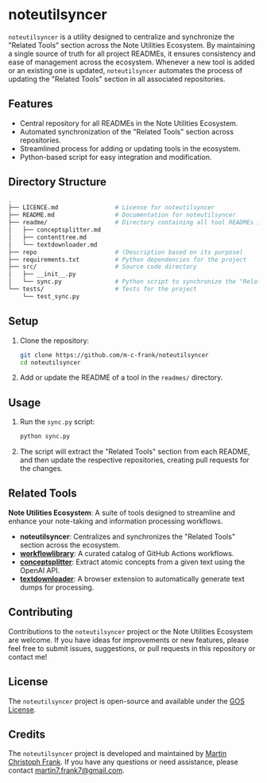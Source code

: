 # noteutilsyncer

`noteutilsyncer` is a utility designed to centralize and synchronize the "Related Tools" section across the Note Utilities Ecosystem. By maintaining a single source of truth for all project READMEs, it ensures consistency and ease of management across the ecosystem. Whenever a new tool is added or an existing one is updated, `noteutilsyncer` automates the process of updating the "Related Tools" section in all associated repositories.

## Features

- Central repository for all READMEs in the Note Utilities Ecosystem.
- Automated synchronization of the "Related Tools" section across repositories.
- Streamlined process for adding or updating tools in the ecosystem.
- Python-based script for easy integration and modification.

## Directory Structure

```bash
.
├── LICENCE.md                # License for noteutilsyncer
├── README.md                 # Documentation for noteutilsyncer
├── readme/                   # Directory containing all tool READMEs in the ecosystem
│   ├── conceptsplitter.md
│   ├── contenttree.md
│   └── textdownloader.md
├── repo                      # (Description based on its purpose)
├── requirements.txt          # Python dependencies for the project
├── src/                      # Source code directory
│   ├── __init__.py
│   └── sync.py               # Python script to synchronize the "Related Tools" section
└── tests/                    # Tests for the project
    └── test_sync.py
```

## Setup

1. Clone the repository:

    ```bash
    git clone https://github.com/m-c-frank/noteutilsyncer
    cd noteutilsyncer
    ```

2. Add or update the README of a tool in the `readmes/` directory.

## Usage

1. Run the `sync.py` script:

   ```bash
   python sync.py
   ```

2. The script will extract the "Related Tools" section from each README, and then update the respective repositories, creating pull requests for the changes.

## Related Tools

<!--START_TAG-->
**Note Utilities Ecosystem**: A suite of tools designed to streamline and enhance your note-taking and information processing workflows.

- **noteutilsyncer**: Centralizes and synchronizes the "Related Tools" section across the ecosystem.
- **[workflowlibrary](https://github.com/m-c-frank/workflowlibrary)**: A curated catalog of GitHub Actions workflows.
- **[conceptsplitter](https://github.com/m-c-frank/conceptsplitter)**: Extract atomic concepts from a given text using the OpenAI API.
- **[textdownloader](https://github.com/m-c-frank/textdownloader)**: A browser extension to automatically generate text dumps for processing.
<!--END_TAG-->

## Contributing

Contributions to the `noteutilsyncer` project or the Note Utilities Ecosystem are welcome. If you have ideas for improvements or new features, please feel free to submit issues, suggestions, or pull requests in this repository or contact me!

## License

The `noteutilsyncer` project is open-source and available under the [GOS License](LICENSE.md).

## Credits

The `noteutilsyncer` project is developed and maintained by [Martin Christoph Frank](https://github.com/m-c-frank). If you have any questions or need assistance, please contact [martin7.frank7@gmail.com](martin7.frank7@gmail.com).
